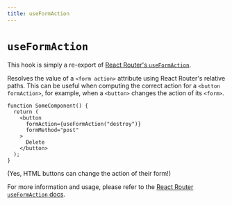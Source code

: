 ```yaml
---
title: useFormAction
---
```


# `useFormAction`

<docs-info>This hook is simply a re-export of [React Router's `useFormAction`][rr-useformaction].</docs-info>

Resolves the value of a `<form action>` attribute using React Router's relative paths. This can be useful when computing the correct action for a `<button formAction>`, for example, when a `<button>` changes the action of its `<form>`.

```tsx
function SomeComponent() {
  return (
    <button
      formAction={useFormAction("destroy")}
      formMethod="post"
    >
      Delete
    </button>
  );
}
```

(Yes, HTML buttons can change the action of their form!)

For more information and usage, please refer to the [React Router `useFormAction` docs][rr-useformaction].

[rr-useformaction]: https://reactrouter.com/hooks/use-form-action
